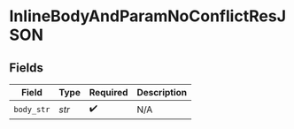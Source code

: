 # InlineBodyAndParamNoConflictResJSON


## Fields

| Field              | Type               | Required           | Description        |
| ------------------ | ------------------ | ------------------ | ------------------ |
| `body_str`         | *str*              | :heavy_check_mark: | N/A                |